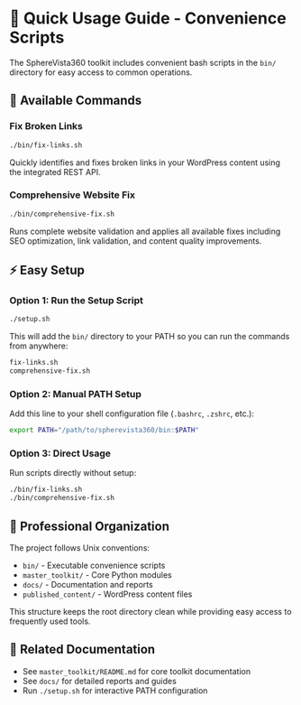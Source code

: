 # 🔧 Quick Usage Guide - Convenience Scripts

The SphereVista360 toolkit includes convenient bash scripts in the `bin/` directory for easy access to common operations.

## 🚀 Available Commands

### Fix Broken Links
```bash
./bin/fix-links.sh
```
Quickly identifies and fixes broken links in your WordPress content using the integrated REST API.

### Comprehensive Website Fix
```bash
./bin/comprehensive-fix.sh
```
Runs complete website validation and applies all available fixes including SEO optimization, link validation, and content quality improvements.

## ⚡ Easy Setup

### Option 1: Run the Setup Script
```bash
./setup.sh
```
This will add the `bin/` directory to your PATH so you can run the commands from anywhere:
```bash
fix-links.sh
comprehensive-fix.sh
```

### Option 2: Manual PATH Setup
Add this line to your shell configuration file (`.bashrc`, `.zshrc`, etc.):
```bash
export PATH="/path/to/spherevista360/bin:$PATH"
```

### Option 3: Direct Usage
Run scripts directly without setup:
```bash
./bin/fix-links.sh
./bin/comprehensive-fix.sh
```

## 🎯 Professional Organization

The project follows Unix conventions:
- `bin/` - Executable convenience scripts
- `master_toolkit/` - Core Python modules
- `docs/` - Documentation and reports
- `published_content/` - WordPress content files

This structure keeps the root directory clean while providing easy access to frequently used tools.

## 🔗 Related Documentation

- See `master_toolkit/README.md` for core toolkit documentation
- See `docs/` for detailed reports and guides
- Run `./setup.sh` for interactive PATH configuration